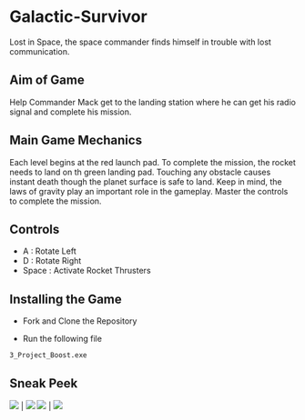 # Galactic-Survivor
 
Lost in Space, the space commander finds himself in trouble with lost communication.

## Aim of Game

Help Commander Mack get to the landing station where he can get his radio signal and complete his mission.

## Main Game Mechanics

Each level begins at the red launch pad. To complete the mission, the rocket needs to land on th green landing pad. Touching any obstacle causes instant death though the planet surface is safe to land. Keep in mind, the laws of gravity play an important role in the gameplay. Master the controls to complete the mission.

## Controls

* A : Rotate Left
* D : Rotate Right
* Space : Activate Rocket Thrusters

## Installing the Game

* Fork and Clone the Repository

* Run the following file
```
3_Project_Boost.exe
```

## Sneak Peek

![](https://omisha99.github.io/Galactic-Survivor/Gallery/1.JPG) | ![](https://omisha99.github.io/Galactic-Survivor/Gallery/2.JPG)
![](https://omisha99.github.io/Galactic-Survivor/Gallery/3.png) | ![](https://omisha99.github.io/Galactic-Survivor/Gallery/4.PNG)
